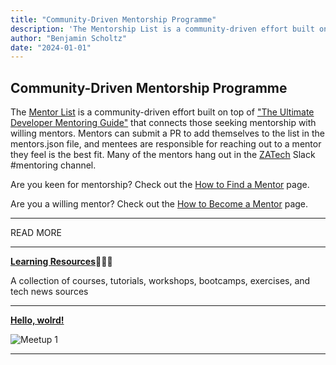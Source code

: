 ```yaml
---
title: "Community-Driven Mentorship Programme"
description: 'The Mentorship List is a community-driven effort built on top of "The Ultimate Developer Mentoring Guide"'
author: "Benjamin Scholtz"
date: "2024-01-01"
---
```


## Community-Driven Mentorship Programme

The [Mentor List](https://www.developermentoring.guide/finding-a-mentor/mentor-list?ref=capesoftwarecommunity.co.za) is a community-driven effort built on top of ["The Ultimate Developer Mentoring Guide"](https://www.developermentoring.guide/?ref=capesoftwarecommuntiy.co.za) that connects those seeking mentorship with willing mentors. Mentors can submit a PR to add themselves to the list in the mentors.json file, and mentees are responsible for reaching out to a mentor they feel is the best fit. Many of the mentors hang out in the [ZATech](https://zatech.co.za/?ref=capesoftwarecommunity.co.za) Slack #mentoring channel.

Are you keen for mentorship? Check out the [How to Find a Mentor](https://www.developermentoring.guide/finding-a-mentor//how-to-find-a-mentor?ref=capesoftwarecommunity.co.za) page.

Are you a willing mentor? Check out the [How to Become a Mentor](https://www.developermentoring.guide/finding-a-mentor/how-to-become-a-mentor?ref=capesoftwarecommunity.co.za) page.

---

READ MORE

---

[**Learning Resources**](/posts/LearningResources)👩🏾‍🎓

A collection of courses, tutorials, workshops, bootcamps, exercises, and tech news sources

---

[**Hello, wolrd!**](/posts/HelloWorld)

![Meetup 1](/images/Image1.jpg)

---

